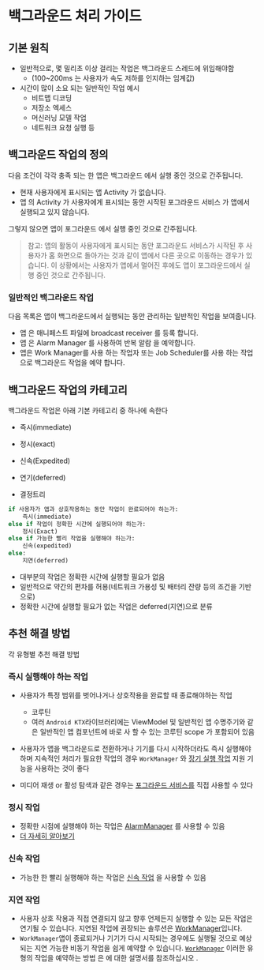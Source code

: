 # 백그라운드 처리 가이드

## 기본 원칙

- 일반적으로, 몇 밀리초 이상 걸리는 작업은 백그라운드 스레드에 위임해야함
  - (100~200ms 는 사용자가 속도 저하를 인지하는 임계값)
- 시간이 많이 소요 되는 일반적인 작업 예시
  - 비트맵 디코딩
  - 저장소 엑세스
  - 머신러닝 모델 작업
  - 네트워크 요청 실행 등

## 백그라운드 작업의 정의

다음 조건이 각각 충족 되는 한 앱은 백그라운드 에서 실행 중인 것으로 간주됩니다.

- 현재 사용자에게 표시되는 앱 Activity 가 없습니다.
- 앱 의 Activity 가 사용자에게 표시되는 동안 시작된 포그라운드 서비스 가 앱에서 실행되고 있지 않습니다.

그렇지 않으면 앱이 포그라운드 에서 실행 중인 것으로 간주됩니다.

>참고: 앱의 활동이 사용자에게 표시되는 동안 포그라운드 서비스가 시작된 후 사용자가 홈 화면으로 돌아가는 것과 같이 앱에서 다른 곳으로 이동하는 경우가 있습니다. 이 상황에서는 사용자가 앱에서 멀어진 후에도 앱이 포그라운드에서 실행 중인 것으로 간주됩니다.

### 일반적인 백그라운드 작업 

다음 목록은 앱이 백그라운드에서 실행되는 동안 관리하는 일반적인 작업을 보여줍니다.

- 앱 은 매니페스트 파일에 broadcast receiver 를 등록 합니다.
- 앱 은 Alarm Manager 를 사용하여 반복 알람 을 예약합니다.
- 앱은 Work Manager를 사용 하는 작업자 또는 Job Scheduler를 사용 하는 작업 으로 백그라운드 작업을 예약 합니다.


## 백그라운드 작업의 카테고리

백그라운드 작업은 아래 기본 카테고리 중 하나에 속한다
- 즉시(immediate)
- 정시(exact)
- 신속(Expedited)
- 연기(deferred)


- 결정트리
```py
if 사용자가 앱과 상호작용하는 동안 작업이 완료되어야 하는가:
    즉시(immediate)
else if 작업이 정확한 시간에 실행되어야 하는가:
    정시(Exact)
else if 가능한 빨리 작업을 실행해야 하는가:
    신속(expedited)
else:
    지연(deferred)
```


- 대부분의 작업은 정확한 시간에 실행할 필요가 없음
- 일반적으로 약간의 편차를 허용(네트워크 가용성 및 배터리 잔량 등의 조건을 기반으로)
- 정확한 시간에 실행할 필요가 없는 작업은 deferred(지연)으로 분류

## 추천 해결 방법

각 유형별 추천 해결 방법

### 즉시 실행해야 하는 작업

- 사용자가 특정 범위를 벗어나거나 상호작용을 완료할 때 종료해야하는 작업
  - 코루틴
  - 여러 ```Android KTX```라이브러리에는 ViewModel 및 일반적인 앱 수명주기와 같은 일반적인 앱 컴포넌트에 바로 사 할 수 있는 코루틴 scope 가 포함되어 있음


- 사용자가 앱을 백그라운드로 전환하거나 기기를 다시 시작하더라도 즉시 실행해야 하며 지속적인 처리가 필요한 작업의 경우 ```WorkManager``` 와 [장기 실행 작업](https://developer.android.com/topic/libraries/architecture/workmanager/advanced/long-running?authuser=1) 지원 기능을 사용하는 것이 좋다
- 미디어 재생 or 활성 탐색과 같은 경우는 [포그라운드 서비스를](https://developer.android.com/guide/components/services?authuser=1#Foreground) 직접 사용할 수 있다

### 정시 작업

- 정확한 시점에 실행해야 하는 작업은 [AlarmManager](https://developer.android.com/reference/android/app/AlarmManager?authuser=1) 를 사용할 수 있음
- [더 자세히 알아보기](https://developer.android.com/training/scheduling/alarms?authuser=1)

### 신속 작업

- 가능한 한 빨리 실행해야 하는 작업은 [신속 작업](https://developer.android.com/topic/libraries/architecture/workmanager/how-to/define-work?authuser=1#expedited) 을 사용할 수 있음

### 지연 작업

- 사용자 상호 작용과 직접 연결되지 않고 향후 언제든지 실행할 수 있는 모든 작업은 연기될 수 있습니다. 지연된 작업에 권장되는 솔루션은 [WorkManager](https://developer.android.com/topic/libraries/architecture/workmanager?authuser=1)입니다.
- ```WorkManager```앱이 종료되거나 기기가 다시 시작되는 경우에도 실행될 것으로 예상되는 지연 가능한 비동기 작업을 쉽게 예약할 수 있습니다. [```WorkManager```](https://developer.android.com/topic/libraries/architecture/workmanager?authuser=1) 이러한 유형의 작업을 예약하는 방법 은 에 대한 설명서를 참조하십시오 .